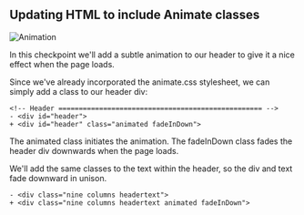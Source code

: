 ## Updating HTML to include Animate classes

![Animation](https://bloc-books.s3.amazonaws.com/jottly/jottly-animate1.gif)

In this checkpoint we'll add a subtle animation to our header to give it a nice effect when the page loads.

Since we've already incorporated the animate.css stylesheet, we can simply add a class to our header div:

```html(index.html)
<!-- Header	================================================== -->
- <div id="header">
+ <div id="header" class="animated fadeInDown">
```

The animated class initiates the animation. The fadeInDown class fades the header div downwards when the page loads.

We'll add the same classes to the text within the header, so the div and text fade downward in unison.

```html(index.html)
- <div class="nine columns headertext">
+ <div class="nine columns headertext animated fadeInDown">
```